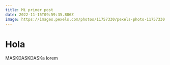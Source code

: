 ```yaml
---
title: Mi primer post
date: 2022-11-15T09:59:35.886Z
image: https://images.pexels.com/photos/11757330/pexels-photo-11757330.jpeg
---
```

# Hola

MASKDASKDASKa lorem